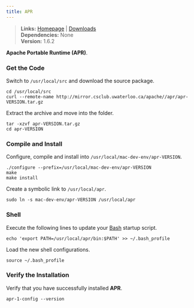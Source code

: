 ```yaml
---
title: APR
---
```


> **Links:** [Homepage](https://apr.apache.org/) | [Downloads](https://apr.apache.org/download.cgi)  
> **Dependencies:** None  
> **Version:** <span id="version">1.6.2</span>

**Apache Portable Runtime (APR)**.


### Get the Code

Switch to `/usr/local/src` and download the source package.

	cd /usr/local/src
	curl --remote-name http://mirror.csclub.uwaterloo.ca/apache//apr/apr-VERSION.tar.gz

Extract the archive and move into the folder.

	tar -xzvf apr-VERSION.tar.gz
	cd apr-VERSION


### Compile and Install

Configure, compile and install into `/usr/local/mac-dev-env/apr-VERSION`.

	./configure --prefix=/usr/local/mac-dev-env/apr-VERSION
	make
	make install

Create a symbolic link to `/usr/local/apr`.

	sudo ln -s mac-dev-env/apr-VERSION /usr/local/apr


### Shell

Execute the following lines to update your [Bash](http://en.wikipedia.org/wiki/Bash_%28Unix_shell%29) startup script.

	echo 'export PATH=/usr/local/apr/bin:$PATH' >> ~/.bash_profile

Load the new shell configurations.

	source ~/.bash_profile


### Verify the Installation

Verify that you have successfully installed **APR**.

	apr-1-config --version

